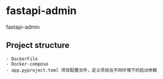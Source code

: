 # fastapi-admin
fastapi-admin



## Project structure 

```
- DockerFile
- Docker-compose
- app.pyproject.toml 项目配置文件，定义项目在不同环境下的启动参数
```